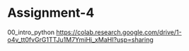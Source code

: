 # Assignment-4
00_intro_python https://colab.research.google.com/drive/1-o4v_tt0fvGrG1TTJu1M7YmiHi_xMaHI?usp=sharing
